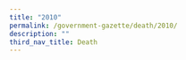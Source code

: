 ```yaml
---
title: "2010"
permalink: /government-gazette/death/2010/
description: ""
third_nav_title: Death
---
```

